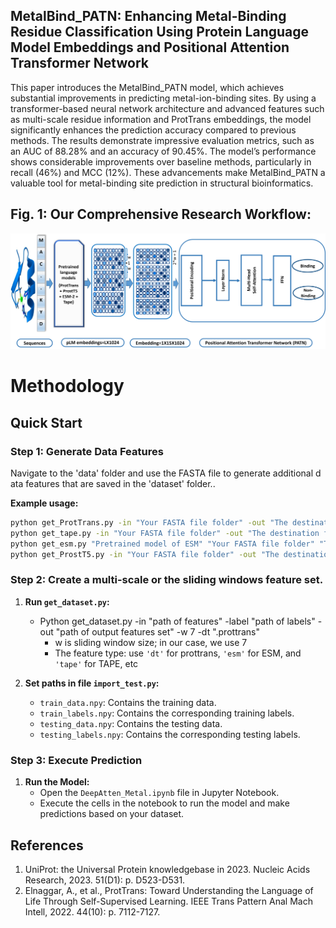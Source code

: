 ## MetalBind_PATN: Enhancing Metal-Binding Residue Classification Using Protein Language Model Embeddings and Positional Attention Transformer Network
This paper introduces the MetalBind_PATN model, which achieves substantial improvements in predicting metal-ion-binding sites. By using a transformer-based neural network architecture and advanced features such as multi-scale residue information and ProtTrans embeddings, the model significantly enhances the prediction accuracy compared to previous methods. The results demonstrate impressive evaluation metrics, such as an AUC of 88.28% and an accuracy of 90.45%. The model’s performance shows considerable improvements over baseline methods, particularly in recall (46%) and MCC (12%). These advancements make MetalBind_PATN a valuable tool for metal-binding site prediction in structural bioinformatics.
## Fig. 1: Our Comprehensive Research Workflow:
![Figure 1](https://raw.githubusercontent.com/Malik-glt/MetalBind_PATN/main/Architcture%20OverAll_new.png)

# Methodology 


## Quick Start

### Step 1: Generate Data Features
Navigate to the 'data' folder and use the FASTA file to generate additional data features that are saved in the 'dataset' folder..

**Example usage:**

```bash
python get_ProtTrans.py -in "Your FASTA file folder" -out "The destination folder of your output"
python get_tape.py -in "Your FASTA file folder" -out "The destination folder of your output"
python get_esm.py "Pretrained model of ESM" "Your FASTA file folder" "The destination folder of your output" --repr_layers 33 --include per_tok
python get_ProstT5.py -in "Your FASTA file folder" -out "The destination folder of your output"
```
### Step 2: Create a multi-scale or the sliding windows feature set.
1. **Run `get_dataset.py`:**
   - Python get_dataset.py -in "path of features" -label "path of labels" -out "path of output features set" -w 7 -dt ".prottrans" 
     - w is sliding window size; in our case, we use 7
     - The feature type: use `'dt'` for prottrans, `'esm'` for ESM, and `'tape'` for TAPE, etc

2. **Set paths in file `import_test.py`:**
     - `train_data.npy`: Contains the training data.
     - `train_labels.npy`: Contains the corresponding training labels.
     - `testing_data.npy`: Contains the testing data.
     - `testing_labels.npy`: Contains the corresponding testing labels.
    
### Step 3: Execute Prediction
1. **Run the Model:**
   - Open the `DeepAtten_Metal.ipynb` file in Jupyter Notebook.
   - Execute the cells in the notebook to run the model and make predictions based on your dataset.

## References
1.	UniProt: the Universal Protein knowledgebase in 2023. Nucleic Acids Research, 2023. 51(D1): p. D523-D531.
2.	Elnaggar, A., et al., ProtTrans: Toward Understanding the Language of Life Through Self-Supervised Learning. IEEE Trans Pattern Anal Mach Intell, 2022. 44(10): p. 7112-7127.
